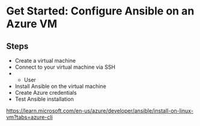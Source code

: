 # Get Started: Configure Ansible on an Azure VM

## Steps

* Create a virtual machine
* Connect to your virtual machine via SSH
* * User
* Install Ansible on the virtual machine
* Create Azure credentials
* Test Ansible installation

https://learn.microsoft.com/en-us/azure/developer/ansible/install-on-linux-vm?tabs=azure-cli
